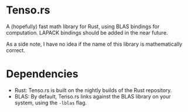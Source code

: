 # Tenso.rs

A (hopefully) fast math library for Rust, using BLAS bindings for computation.
LAPACK bindings should be added in the near future.

As a side note, I have no idea if the name of this library is mathematically
correct.

# Dependencies

* Rust: Tenso.rs is built on the nightly builds of the Rust repository.
* BLAS: By default, Tenso.rs links against the BLAS library on your system,
using the `-lblas` flag.
